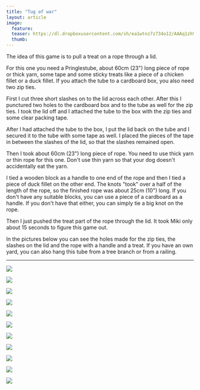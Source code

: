 ```yaml
---
title: "Tug of war"
layout: article
image:
  feature:
  teaser: https://dl.dropboxusercontent.com/sh/ea1wtnz7z734o12/AAAq1zh9M8OuYs6Bh34ygcDqa/aktivointi/koydenveto/DSC55402-245px.jpg
  thumb:
---
```


The idea of this game is to pull a treat on a rope through a lid.

For this one you need a Pringlestube, about 60cm (23") long piece of rope or thick yarn, some tape and some sticky treats like a piece of a chicken fillet or a duck fillet. If you attach the tube to a cardboard box, you also need two zip ties.

First I cut three short slashes on to the lid across each other. After this I punctured two holes to the cardboard box and to the tube as well for the zip ties. I took the lid off and I attached the tube to the box with the zip ties and some clear packing tape.

After I had attached the tube to the box, I put the lid back on the tube and I secured it to the tube with some tape as well. I placed the pieces of the tape in between the slashes of the lid, so that the slashes remained open.

Then I took about 60cm (23") long piece of rope. You need to use thick yarn or thin rope for this one. Don't use thin yarn so that your dog doesn't accidentally eat the yarn.

I tied a wooden block as a handle to one end of the rope and then I tied a piece of duck fillet on the other end. The knots "took" over a half of the length of the rope, so the finished rope was about 25cm (10") long. If you don't have any suitable blocks, you can use a piece of a cardboard as a handle. If you don't have that either, you can simply tie a big knot on the rope.

Then I just pushed the treat part of the rope through the lid. It took Miki only about 15 seconds to figure this game out.

In the pictures below you can see the holes made for the zip ties, the slashes on the lid and the rope with a handle and a treat. If you have an own yard, you can also hang this tube from a tree branch or from a railing.

---

[![](https://dl.dropboxusercontent.com/sh/ea1wtnz7z734o12/AABm4ChXIrjcGZwPFDY085X-a/aktivointi/koydenveto/DSC55402-800px.jpg)](https://dl.dropboxusercontent.com/sh/ea1wtnz7z734o12/AAC8rP6jBrGl3RCUB4j82Qa2a/aktivointi/koydenveto/DSC55402.jpg)

[![](https://dl.dropboxusercontent.com/sh/ea1wtnz7z734o12/AAANeQly8cNCdLWCQ3Fp-7zna/aktivointi/koydenveto/DSC55407-800px.jpg)](https://dl.dropboxusercontent.com/sh/ea1wtnz7z734o12/AADLn9A0d0b2AEvUQMqwYoCMa/aktivointi/koydenveto/DSC55407.jpg)

[![](https://dl.dropboxusercontent.com/sh/ea1wtnz7z734o12/AADZVTLo_fl91n6pF03nO_Dca/aktivointi/koydenveto/DSC55420-800px.jpg)](https://dl.dropboxusercontent.com/sh/ea1wtnz7z734o12/AACmJ3mAadKGDmqG46KBsYgZa/aktivointi/koydenveto/DSC55420.jpg)

[![](https://dl.dropboxusercontent.com/sh/ea1wtnz7z734o12/AABi0pTfFf6Js97N8ZEwJ5xVa/aktivointi/koydenveto/DSC55426-800px.jpg)](https://dl.dropboxusercontent.com/sh/ea1wtnz7z734o12/AAByI4eGTeVnqQaN9JGC5RNxa/aktivointi/koydenveto/DSC55426.jpg)

[![](https://dl.dropboxusercontent.com/sh/ea1wtnz7z734o12/AABIwbdu8T-WIA9FpEL27eRqa/aktivointi/koydenveto/DSC55432-800px.jpg)](https://dl.dropboxusercontent.com/sh/ea1wtnz7z734o12/AAD4f41nfyxedrBA5wtS2wxDa/aktivointi/koydenveto/DSC55432.jpg)

[![](https://dl.dropboxusercontent.com/sh/ea1wtnz7z734o12/AADK1vuS7KBG6f_6NBOmjjmda/aktivointi/koydenveto/DSC55510-800px.jpg)](https://dl.dropboxusercontent.com/sh/ea1wtnz7z734o12/AACgx2-kUx_iETqCwqvv1N6Ua/aktivointi/koydenveto/DSC55510.jpg)

[![](https://dl.dropboxusercontent.com/sh/ea1wtnz7z734o12/AAAq3rggCT__LjHfF0VpTxRKa/aktivointi/koydenveto/DSC55453-800px.jpg)](https://dl.dropboxusercontent.com/sh/ea1wtnz7z734o12/AADJt2yF1QPyY1EY3U99TVu-a/aktivointi/koydenveto/DSC55453.jpg)

[![](https://dl.dropboxusercontent.com/sh/ea1wtnz7z734o12/AAC8UBg-R97JClM5kUIVQSOCa/aktivointi/koydenveto/DSC55476-800px.jpg)](https://dl.dropboxusercontent.com/sh/ea1wtnz7z734o12/AAAD70OxxTVtIkG447DUXusva/aktivointi/koydenveto/DSC55476.jpg)

[![](https://dl.dropboxusercontent.com/sh/ea1wtnz7z734o12/AABIb5FmQfK8AL3PH9tX4kQga/aktivointi/koydenveto/DSC55478-800px.jpg)](https://dl.dropboxusercontent.com/sh/ea1wtnz7z734o12/AAALA6gSrR6dbegzJy_LRsnaa/aktivointi/koydenveto/DSC55478.jpg)

[![](https://dl.dropboxusercontent.com/sh/ea1wtnz7z734o12/AAAC88jikS590A75RouBw9bUa/aktivointi/koydenveto/DSC55386-800px.jpg)](https://dl.dropboxusercontent.com/sh/ea1wtnz7z734o12/AABCQYxhyiDpAiICmN_hIGqta/aktivointi/koydenveto/DSC55386.jpg)

[![](https://dl.dropboxusercontent.com/sh/ea1wtnz7z734o12/AAAJPhToX7FlrkuuxPRohCTGa/aktivointi/koydenveto/DSC55401-800px.jpg)](https://dl.dropboxusercontent.com/sh/ea1wtnz7z734o12/AADLeQkaBhVmQ5c3jLGNS2aNa/aktivointi/koydenveto/DSC55401.jpg)
